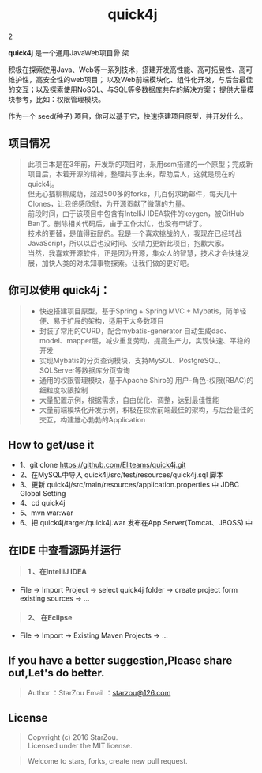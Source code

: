 <h1 align="center">quick4j</h1>

2

**quick4j** 是一个通用JavaWeb项目骨 架

积极在探索使用Java、Web等一系列技术，搭建开发高性能、高可拓展性、高可维护性，高安全性的web项目；
以及Web前端模块化、组件化开发，与后台最佳的交互；以及探索使用NoSQL、与SQL等多数据库共存的解决方案；
提供大量模块参考，比如：权限管理模块。

作为一个 seed(种子) 项目，你可以基于它，快速搭建项目原型，并开发什么。


## 项目情况
> 此项目本是在3年前，开发新的项目时，采用ssm搭建的一个原型；完成新项目后，本着开源的精神，整理共享出来，帮助后人，这就是现在的quick4j。  
> 但无心插柳柳成荫，超过500多的forks，几百份求助邮件，每天几十Clones，让我倍感欣慰，为开源贡献了微薄的力量。  
> 前段时间，由于该项目中包含有IntelliJ IDEA软件的keygen，被GitHub Ban了。删除相关代码后，由于工作太忙，也没有申诉了。  
> 技术的更替，是值得鼓励的。我是一个喜欢挑战的人，我现在已经转战JavaScript，所以以后也没时间、没精力更新此项目，抱歉大家。  
> 当然，我喜欢开源软件，正是因为开源，集众人的智慧，技术才会快速发展，加快人类的对未知事物探索。让我们做的更好吧。


## 你可以使用 **quick4j**：
> * 快速搭建项目原型，基于Spring + Spring MVC + Mybatis，简单轻便、易于扩展的架构，适用于大多数项目
> * 封装了常用的CURD，配合mybatis-generator 自动生成dao、model、mapper层，减少重复劳动，提高生产力，实现快速、平稳的开发
> * 实现Mybatis的分页查询模块，支持MySQL、PostgreSQL、SQLServer等数据库分页查询
> * 通用的权限管理模块，基于Apache Shiro的 用户-角色-权限(RBAC)的细粒度权限控制
> * 大量配置示例，根据需求，自由优化、调整，达到最佳性能
> * 大量前端模块化开发示例，积极在探索前端最佳的架构，与后台最佳的交互，构建雄心勃勃的Application


## How to get/use it
> 
* 1、git clone https://github.com/Eliteams/quick4j.git
* 2、在MySQL中导入 quick4j/src/test/resources/quick4j.sql 脚本
* 3、更新 quick4j/src/main/resources/application.properties 中 JDBC Global Setting
* 4、cd quick4j
* 5、mvn war:war 
* 6、把 quick4j/target/quick4j.war 发布在App Server(Tomcat、JBOSS) 中


## 在IDE 中查看源码并运行
> #### 1 、在IntelliJ IDEA
* File -> Import Project -> select quick4j folder -> create project form existing sources -> ...

> #### 2、 在Eclipse
* File -> Import -> Existing Maven Projects -> ...


## If you have a better suggestion,Please share out,Let's do better.
> Author ：StarZou
> Email  ：starzou@126.com


## License
> Copyright (c) 2016 StarZou.  
> Licensed under the MIT license.  

> Welcome to stars, forks, create new pull request.
